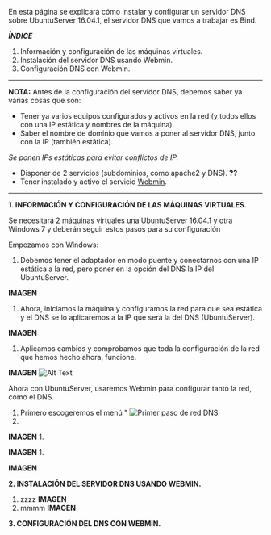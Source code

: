 En esta página se explicará cómo instalar y configurar un servidor DNS sobre UbuntuServer 16.04.1, el servidor DNS que vamos a trabajar es Bind.


***ÍNDICE***
           
1. Información y configuración de las máquinas vírtuales.
2. Instalación del servidor DNS usando Webmin.
3. Configuración DNS con Webmin. 

___

**NOTA:** Antes de la configuración del servidor DNS, debemos saber ya varias cosas que son:
* Tener ya varios equipos configurados y activos en la red (y todos ellos con una IP estática y nombres de la máquina).
* Saber el nombre de dominio que vamos a poner al servidor DNS, junto con la IP (también estática).

_Se ponen IPs estáticas para evitar conflictos de IP._
* Disponer de 2 servicios (subdominios, como apache2 y DNS). **??**
* Tener instalado y activo el servicio [Webmin](http://www.webmin.com/deb.html).

___

**1. INFORMACIÓN Y CONFIGURACIÓN DE LAS MÁQUINAS VIRTUALES.**

Se necesitará 2 máquinas virtuales una UbuntuServer 16.04.1 y otra Windows 7 y deberán seguir estos pasos para su configuración

Empezamos con Windows:

   1. Debemos tener el adaptador en modo puente y conectarnos con una IP estática a la red, pero poner en la opción del DNS la IP del       UbuntuServer.
   
**IMAGEN**
   1. Ahora, iniciamos la máquina y configuramos la red para que sea estática y el DNS se lo aplicaremos a la IP que será la del DNS (UbuntuServer).
   
**IMAGEN**
   1. Aplicamos cambios y comprobamos que toda la configuración de la red que hemos hecho ahora, funcione.

**IMAGEN** ![Alt Text](url)

Ahora con UbuntuServer, usaremos Webmin para configurar tanto la red, como el DNS. 
   1. Primero escogeremos el menú "
   ![Primer paso de red DNS]()
   1.
  
  **IMAGEN**
   1.
   
   **IMAGEN**
   1.
  
  **IMAGEN**
  
**2. INSTALACIÓN DEL SERVIDOR DNS USANDO WEBMIN.**
   1. zzzz
   **IMAGEN**
   2. mmmm
   **IMAGEN**

**3. CONFIGURACIÓN DEL DNS CON WEBMIN.**
